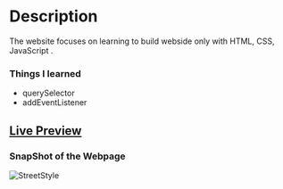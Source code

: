 # Description
The website focuses on learning to build webside only with HTML, CSS, JavaScript .

### Things I learned

- querySelector
- addEventListener

## [Live Preview]()

### SnapShot of the Webpage

![StreetStyle]()